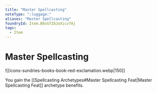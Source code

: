```yaml
---
title: "Master Spellcasting"
noteType: ":luggage:"
aliases: "Master Spellcasting"
foundryId: Item.B8sGfZ8JoXicvfAj
tags:
  - Item
---
```


# Master Spellcasting
![[icons-sundries-books-book-red-exclamation.webp|150]]

You gain the [[Spellcasting Archetypes#Master Spellcasting Feat|Master Spellcasting Feat]] archetype benefits.
